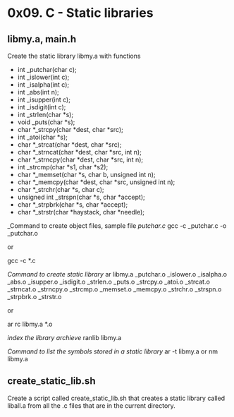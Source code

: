 # 0x09. C - Static libraries

## libmy.a, main.h
Create the static library libmy.a with functions
- int _putchar(char c);
- int _islower(int c);
- int _isalpha(int c);
- int _abs(int n);
- int _isupper(int c);
- int _isdigit(int c);
- int _strlen(char *s);
- void _puts(char *s);
- char *_strcpy(char *dest, char *src);
- int _atoi(char *s);
- char *_strcat(char *dest, char *src);
- char *_strncat(char *dest, char *src, int n);
- char *_strncpy(char *dest, char *src, int n);
- int _strcmp(char *s1, char *s2);
- char *_memset(char *s, char b, unsigned int n);
- char *_memcpy(char *dest, char *src, unsigned int n);
- char *_strchr(char *s, char c);
- unsigned int _strspn(char *s, char *accept);
- char *_strpbrk(char *s, char *accept);
- char *_strstr(char *haystack, char *needle);

_Command to create object files, sample file _putchar.c_
 gcc -c _putchar.c -o _putchar.o

 or 

 gcc -c *.c

_Command to create static library_
ar libmy.a _putchar.o _islower.o _isalpha.o _abs.o _isupper.o _isdigit.o _strlen.o _puts.o _strcpy.o _atoi.o _strcat.o _strncat.o _strncpy.o _strcmp.o _memset.o _memcpy.o _strchr.o _strspn.o _strpbrk.o _strstr.o

or

ar rc libmy.a *.o

_index the library archieve_
ranlib libmy.a

_Command to list the symbols stored in a static library_
    ar -t libmy.a
or
    nm libmy.a

## create_static_lib.sh
Create a script called create_static_lib.sh that creates a static library called liball.a from all the .c files that are in the current directory.

